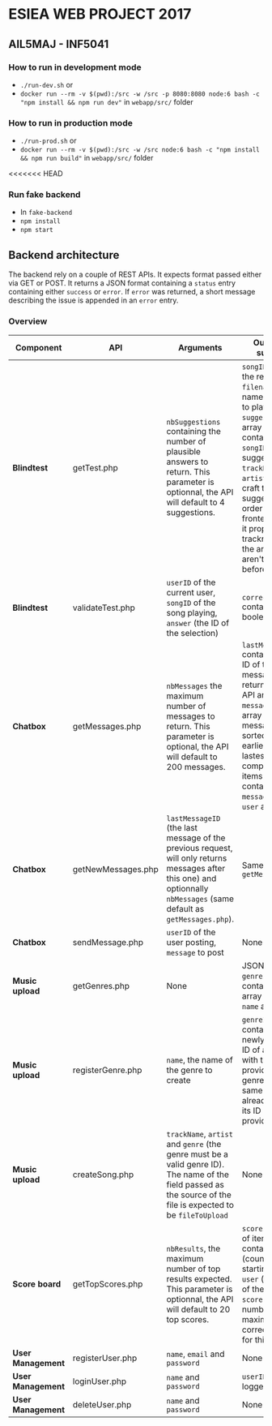 # ESIEA WEB PROJECT 2017
## AIL5MAJ - INF5041

### How to run in development mode
- `./run-dev.sh`
or
- `docker run --rm -v $(pwd):/src -w /src -p 8080:8080 node:6 bash -c "npm install && npm run dev"` in `webapp/src/` folder

### How to run in production mode
- `./run-prod.sh`
or
- `docker run --rm -v $(pwd):/src -w /src node:6 bash -c "npm install && npm run build"` in `webapp/src/` folder

<<<<<<< HEAD
### Run fake backend
- In `fake-backend`
- `npm install`
- `npm start`

## Backend architecture

The backend rely on a couple of REST APIs.
It expects format passed either via GET or POST.
It returns a JSON format containing a `status` entry containing either `success` or  `error`.
If `error` was returned, a short message describing the issue is appended in an `error` entry.

### Overview

| Component | API | Arguments | Output on success |
| ---- | ---- | ------------ | --------- |
| **Blindtest** | getTest.php | `nbSuggestions` containing the number of plausible answers to return. This parameter is optionnal, the API will default to 4 suggestions. | `songID` (the ID the real song), `filename` (the name of the file to play), `suggestions` (an array of items containing the `songID` of the suggestion, `trackName` and `artistName` to craft the suggestion). In order to let the frontend format it properly, the trackname and the artist name aren't merged beforehand |
| **Blindtest** | validateTest.php | `userID` of the current user, `songID` of the song playing, `answer` (the ID of the selection) | `correct` containing a boolean |
| **Chatbox** | getMessages.php | `nbMessages` the maximum number of messages to return. This parameter is optional, the API will default to 200 messages. | `lastMessageID` containing the ID of the lastest message returned by the API and `messages`, an array of messages sorted from earliest to lastest composed items containing `messageText`, `user` and `time` |
| **Chatbox** | getNewMessages.php | `lastMessageID` (the last message of the previous request, will only returns messages after this one) and optionnally `nbMessages` (same default as `getMessages.php`). | Same output as `getMessages.php`
| **Chatbox** | sendMessage.php | `userID` of the user posting, `message` to post | None |
| **Music upload** | getGenres.php | None | JSON with a `genres` entry containing an array of couples `name` and `ID`  |
| **Music upload** | registerGenre.php | `name`, the name of the genre to create | `genreID`, containing the newly created ID of a genre with the name provided. If a genre with the same name already existed, its ID is provided. |
| **Music upload** | createSong.php | `trackName`, `artist` and `genre` (the genre must be a valid genre ID). The name of the field passed as the source of the file is expected to be `fileToUpload` | None |
| **Score board** | getTopScores.php | `nbResults`, the maximum number of top results expected. This parameter is optionnal, the API will default to 20 top scores. | `scores`, an array of items containing `rank` (counter starting from 1), `user` (the name of the user), `score` (the number of maximum correct answer for this user) |
| **User Management** | registerUser.php | `name`, `email` and `password` | None |
| **User Management** | loginUser.php | `name` and `password` | `userID` of the logged in user |
| **User Management** | deleteUser.php | `name` and `password` | None |
